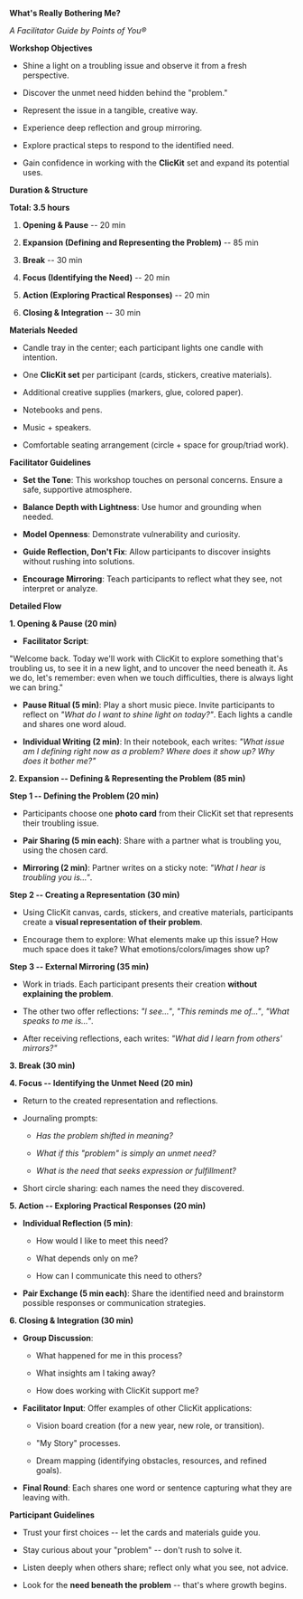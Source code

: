 **What's Really Bothering Me?**

*A Facilitator Guide by Points of You®*

**Workshop Objectives**

-   Shine a light on a troubling issue and observe it from a fresh
    perspective.

-   Discover the unmet need hidden behind the "problem."

-   Represent the issue in a tangible, creative way.

-   Experience deep reflection and group mirroring.

-   Explore practical steps to respond to the identified need.

-   Gain confidence in working with the **ClicKit** set and expand its
    potential uses.

**Duration & Structure**

**Total: 3.5 hours**

1.  **Opening & Pause** -- 20 min

2.  **Expansion (Defining and Representing the Problem)** -- 85 min

3.  **Break** -- 30 min

4.  **Focus (Identifying the Need)** -- 20 min

5.  **Action (Exploring Practical Responses)** -- 20 min

6.  **Closing & Integration** -- 30 min

**Materials Needed**

-   Candle tray in the center; each participant lights one candle with
    intention.

-   One **ClicKit set** per participant (cards, stickers, creative
    materials).

-   Additional creative supplies (markers, glue, colored paper).

-   Notebooks and pens.

-   Music + speakers.

-   Comfortable seating arrangement (circle + space for group/triad
    work).

**Facilitator Guidelines**

-   **Set the Tone**: This workshop touches on personal concerns. Ensure
    a safe, supportive atmosphere.

-   **Balance Depth with Lightness**: Use humor and grounding when
    needed.

-   **Model Openness**: Demonstrate vulnerability and curiosity.

-   **Guide Reflection, Don't Fix**: Allow participants to discover
    insights without rushing into solutions.

-   **Encourage Mirroring**: Teach participants to reflect what they
    see, not interpret or analyze.

**Detailed Flow**

**1. Opening & Pause (20 min)**

-   **Facilitator Script**:

"Welcome back. Today we'll work with ClicKit to explore something that's
troubling us, to see it in a new light, and to uncover the need beneath
it. As we do, let's remember: even when we touch difficulties, there is
always light we can bring."

-   **Pause Ritual (5 min)**: Play a short music piece. Invite
    participants to reflect on *"What do I want to shine light on
    today?"*. Each lights a candle and shares one word aloud.

-   **Individual Writing (2 min)**: In their notebook, each writes:
    *"What issue am I defining right now as a problem? Where does it
    show up? Why does it bother me?"*

**2. Expansion -- Defining & Representing the Problem (85 min)**

**Step 1 -- Defining the Problem (20 min)**

-   Participants choose one **photo card** from their ClicKit set that
    represents their troubling issue.

-   **Pair Sharing (5 min each)**: Share with a partner what is
    troubling you, using the chosen card.

-   **Mirroring (2 min)**: Partner writes on a sticky note: *"What I
    hear is troubling you is..."*.

**Step 2 -- Creating a Representation (30 min)**

-   Using ClicKit canvas, cards, stickers, and creative materials,
    participants create a **visual representation of their problem**.

-   Encourage them to explore: What elements make up this issue? How
    much space does it take? What emotions/colors/images show up?

**Step 3 -- External Mirroring (35 min)**

-   Work in triads. Each participant presents their creation **without
    explaining the problem**.

-   The other two offer reflections: *"I see..."*, *"This reminds me
    of..."*, *"What speaks to me is..."*.

-   After receiving reflections, each writes: *"What did I learn from
    others' mirrors?"*

**3. Break (30 min)**

**4. Focus -- Identifying the Unmet Need (20 min)**

-   Return to the created representation and reflections.

-   Journaling prompts:

    -   *Has the problem shifted in meaning?*

    -   *What if this "problem" is simply an unmet need?*

    -   *What is the need that seeks expression or fulfillment?*

-   Short circle sharing: each names the need they discovered.

**5. Action -- Exploring Practical Responses (20 min)**

-   **Individual Reflection (5 min)**:

    -   How would I like to meet this need?

    -   What depends only on me?

    -   How can I communicate this need to others?

-   **Pair Exchange (5 min each)**: Share the identified need and
    brainstorm possible responses or communication strategies.

**6. Closing & Integration (30 min)**

-   **Group Discussion**:

    -   What happened for me in this process?

    -   What insights am I taking away?

    -   How does working with ClicKit support me?

-   **Facilitator Input**: Offer examples of other ClicKit applications:

    -   Vision board creation (for a new year, new role, or transition).

    -   "My Story" processes.

    -   Dream mapping (identifying obstacles, resources, and refined
        goals).

-   **Final Round**: Each shares one word or sentence capturing what
    they are leaving with.

**Participant Guidelines**

-   Trust your first choices -- let the cards and materials guide you.

-   Stay curious about your "problem" -- don't rush to solve it.

-   Listen deeply when others share; reflect only what you see, not
    advice.

-   Look for the **need beneath the problem** -- that's where growth
    begins.
